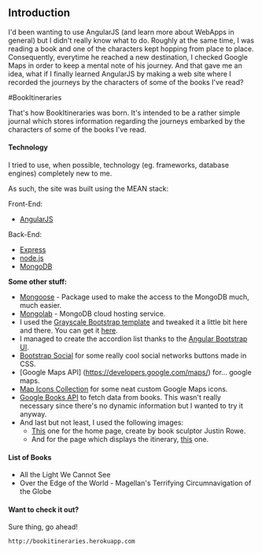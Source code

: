 ## Introduction

I'd been wanting to use AngularJS (and learn more about WebApps in general) but I didn't really know what to do. Roughly at the same time, I was reading a book and one of the characters kept hopping from place to place. Consequently, everytime he reached a new destination, I checked Google Maps in order to keep a mental note of his journey. And that gave me an idea, what if I finally learned AngularJS by making a web site where I recorded the journeys by the characters of some of the books I've read?

#BookItineraries

That's how BookItineraries was born. It's intended to be a rather simple journal which stores information regarding the journeys embarked by the characters of some of the books I've read.


#### Technology
I tried to use, when possible, technology (eg. frameworks, database engines) completely new to me.

As such, the site was built using the MEAN stack:

Front-End:
- [AngularJS](https://angularjs.org/)

Back-End:
- [Express](http://expressjs.com/)
- [node.js](https://nodejs.org/en/)
- [MongoDB](https://www.mongodb.org/)

**Some other stuff:**
- [Mongoose](http://mongoosejs.com/) - Package used to make the access to the MongoDB much, much easier.
- [Mongolab](https://mongolab.com) - MongoDB cloud hosting service.
- I used the [Grayscale  Bootstrap template](http://blackrockdigital.github.io/startbootstrap-grayscale/) and tweaked it a little bit here and there. You can get it [here](http://startbootstrap.com/template-overviews/grayscale/).
- I managed to create the accordion list thanks to the [Angular Bootstrap UI](https://angular-ui.github.io/bootstrap/).
- [Bootstrap Social](https://github.com/lipis/bootstrap-social) for some really cool social networks buttons made in CSS.
- [Google Maps API] (https://developers.google.com/maps/) for... google maps.
- [Map Icons Collection](https://mapicons.mapsmarker.com/) for some neat custom Google Maps icons.
- [Google Books API](https://developers.google.com/books/docs/v1/getting_started) to fetch data from books. This wasn't really necessary since there's no dynamic information but I wanted to try it anyway.
- And last but not least, I used the following images:
  - [This](https://artsintherightplace.files.wordpress.com/2012/01/still-no-soul-appeared-upon-her-decks.jpg) one for the home page, create by book sculptor Justin Rowe.
  - And for the page which displays the itinerary, [this](http://wallpaperswide.com/reading_imagination-wallpapers.html) one.

#### List of Books

 - All the Light We Cannot See
 - Over the Edge of the World - Magellan's Terrifying Circumnavigation of the Globe

#### Want to check it out?

Sure thing, go ahead!
```
http://bookitineraries.herokuapp.com
```
